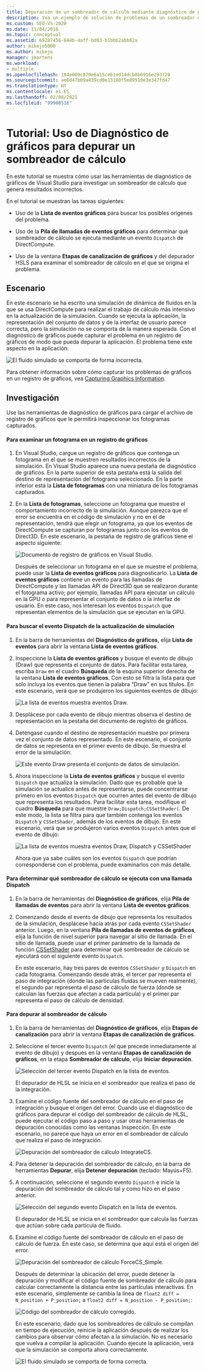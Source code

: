 ```yaml
---
title: Depuración de un sombreador de cálculo mediante diagnóstico de gráficos
description: Vea un ejemplo de solución de problemas de un sombreador de cálculo. Verá el uso de Lista de eventos gráficos, Pila de llamadas de eventos gráficos y Etapas de canalización de gráficos.
ms.custom: SEO-VS-2020
ms.date: 11/04/2016
ms.topic: conceptual
ms.assetid: 69287456-644b-4aff-bd03-b1bbb2abb82a
author: mikejo5000
ms.author: mikejo
manager: jmartens
ms.workload:
- multiple
ms.openlocfilehash: 184e009c870e6a15ce61ed14dcb8b6916e293728
ms.sourcegitcommit: ae6d47b09a439cd0e13180f5e89510e3e347fd47
ms.translationtype: HT
ms.contentlocale: es-ES
ms.lasthandoff: 02/08/2021
ms.locfileid: "99908516"
---
```

# <a name="walkthrough-using-graphics-diagnostics-to-debug-a-compute-shader"></a>Tutorial: Uso de Diagnóstico de gráficos para depurar un sombreador de cálculo
En este tutorial se muestra cómo usar las herramientas de diagnóstico de gráficos de Visual Studio para investigar un sombreador de cálculo que genera resultados incorrectos.

 En el tutorial se muestran las tareas siguientes:

- Uso de la **Lista de eventos gráficos** para buscar los posibles orígenes del problema.

- Uso de la **Pila de llamadas de eventos gráficos** para determinar qué sombreador de cálculo se ejecuta mediante un evento `Dispatch` de DirectCompute.

- Uso de la ventana **Etapas de canalización de gráficos** y del depurador HSLS para examinar el sombreador de cálculo en el que se origina el problema.

## <a name="scenario"></a>Escenario
 En este escenario se ha escrito una simulación de dinámica de fluidos en la que se usa DirectCompute para realizar el trabajo de cálculo más intensivo en la actualización de la simulación. Cuando se ejecuta la aplicación, la representación del conjunto de datos y de la interfaz de usuario parece correcta, pero la simulación no se comporta de la manera esperada. Con el diagnóstico de gráficos puede capturar el problema en un registro de gráficos de modo que pueda depurar la aplicación. El problema tiene este aspecto en la aplicación:

 ![El fluido simulado se comporta de forma incorrecta.](media/gfx_diag_demo_compute_shader_fluid_problem.png "gfx_diag_demo_compute_shader_fluid_problem")

 Para obtener información sobre cómo capturar los problemas de gráficos en un registro de gráficos, vea [Capturing Graphics Information](capturing-graphics-information.md).

## <a name="investigation"></a>Investigación
 Use las herramientas de diagnóstico de gráficos para cargar el archivo de registro de gráficos que le permitirá inspeccionar los fotogramas capturados.

#### <a name="to-examine-a-frame-in-a-graphics-log"></a>Para examinar un fotograma en un registro de gráficos

1. En Visual Studio, cargue un registro de gráficos que contenga un fotograma en el que se muestren resultados incorrectos de la simulación. En Visual Studio aparece una nueva pestaña de diagnóstico de gráficos. En la parte superior de esta pestaña está la salida del destino de representación del fotograma seleccionado. En la parte inferior está la **Lista de fotogramas** con una miniatura de los fotogramas capturados.

2. En la **Lista de fotogramas**, seleccione un fotograma que muestre el comportamiento incorrecto de la simulación. Aunque parezca que el error se encuentra en el código de simulación y no en el de representación, tendrá que elegir un fotograma, ya que los eventos de DirectCompute se capturan por fotogramas junto con los eventos de Direct3D. En este escenario, la pestaña de registro de gráficos tiene el aspecto siguiente:

    ![Documento de registro de gráficos en Visual Studio.](media/gfx_diag_demo_compute_shader_fluid_step_1.png "gfx_diag_demo_compute_shader_fluid_step_1")

   Después de seleccionar un fotograma en el que se muestre el problema, puede usar la **Lista de eventos gráficos** para diagnosticarlo. La **Lista de eventos gráficos** contiene un evento para las llamadas de DirectCompute y las llamadas API de Direct3D que se realizaron durante el fotograma activo; por ejemplo, llamadas API para ejecutar un cálculo en la GPU o para representar el conjunto de datos o la interfaz de usuario. En este caso, nos interesan los eventos `Dispatch` que representan elementos de la simulación que se ejecutan en la GPU.

#### <a name="to-find-the-dispatch-event-for-the-simulation-update"></a>Para buscar el evento Dispatch de la actualización de simulación

1. En la barra de herramientas del **Diagnóstico de gráficos**, elija **Lista de eventos** para abrir la ventana **Lista de eventos gráficos**.

2. Inspeccione la **Lista de eventos gráficos** y busque el evento de dibujo (Draw) que representa el conjunto de datos. Para facilitar esta tarea, escriba `Draw` en el cuadro **Búsqueda** de la esquina superior derecha de la ventana **Lista de eventos gráficos**. Con esto se filtra la lista para que solo incluya los eventos que tienen la palabra “Draw” en sus títulos. En este escenario, verá que se produjeron los siguientes eventos de dibujo:

    ![La lista de eventos muestra eventos Draw.](media/gfx_diag_demo_compute_shader_fluid_step_2.png "gfx_diag_demo_compute_shader_fluid_step_2")

3. Desplácese por cada evento de dibujo mientras observa el destino de representación en la pestaña del documento de registro de gráficos.

4. Deténgase cuando el destino de representación muestre por primera vez el conjunto de datos representado. En este escenario, el conjunto de datos se representa en el primer evento de dibujo. Se muestra el error de la simulación:

    ![Este evento Draw presenta el conjunto de datos de simulación.](media/gfx_diag_demo_compute_shader_fluid_step_3.png "gfx_diag_demo_compute_shader_fluid_step_3")

5. Ahora inspeccione la **Lista de eventos gráficos** y busque el evento `Dispatch` que actualiza la simulación. Dado que es probable que la simulación se actualice antes de representarse, puede concentrarse primero en los eventos `Dispatch` que ocurren antes del evento de dibujo que representa los resultados. Para facilitar esta tarea, modifique el cuadro **Búsqueda** para que muestre `Draw;Dispatch;CSSetShader(`. De este modo, la lista se filtra para que también contenga los eventos `Dispatch` y `CSSetShader`, además de los eventos de dibujo. En este escenario, verá que se produjeron varios eventos `Dispatch` antes que el evento de dibujo:

    ![La lista de eventos muestra eventos Draw, Dispatch y CSSetShader](media/gfx_diag_demo_compute_shader_fluid_step_4.png "gfx_diag_demo_compute_shader_fluid_step_4")

   Ahora que ya sabe cuáles son los eventos `Dispatch` que podrían corresponderse con el problema, puede examinarlos con más detalle.

#### <a name="to-determine-which-compute-shader-a-dispatch-call-executes"></a>Para determinar qué sombreador de cálculo se ejecuta con una llamada Dispatch

1. En la barra de herramientas del **Diagnóstico de gráficos**, elija **Pila de llamadas de eventos** para abrir la ventana **Lista de eventos gráficos**.

2. Comenzando desde el evento de dibujo que representa los resultados de la simulación, desplácese hacia atrás por cada evento `CSSetShader` anterior. Luego, en la ventana **Pila de llamadas de eventos de gráficos**, elija la función de nivel superior para navegar al sitio de llamada. En el sitio de llamada, puede usar el primer parámetro de la llamada de función [CSSetShader](/windows/desktop/api/d3d11/nf-d3d11-id3d11devicecontext-cssetshader) para determinar qué sombreador de cálculo se ejecutará con el siguiente evento `Dispatch`.

   En este escenario, hay tres pares de eventos `CSSetShader` y `Dispatch` en cada fotograma. Comenzando desde atrás, el tercer par representa el paso de integración (donde las partículas fluidas se mueven realmente), el segundo par representa el paso de cálculo de fuerza (donde se calculan las fuerzas que afectan a cada partícula) y el primer par representa el paso de cálculo de densidad.

#### <a name="to-debug-the-compute-shader"></a>Para depurar al sombreador de cálculo

1. En la barra de herramientas del **Diagnóstico de gráficos**, elija **Etapas de canalización** para abrir la ventana **Etapas de canalización de gráficos**.

2. Seleccione el tercer evento `Dispatch` (el que precede inmediatamente al evento de dibujo) y después en la ventana **Etapas de canalización de gráficos**, en la etapa **Sombreador de cálculo**, elija **Iniciar depuración**.

    ![Selección del tercer evento Dispatch en la lista de eventos.](media/gfx_diag_demo_compute_shader_fluid_step_6.png "gfx_diag_demo_compute_shader_fluid_step_6")

    El depurador de HLSL se inicia en el sombreador que realiza el paso de la integración.

3. Examine el código fuente del sombreador de cálculo en el paso de integración y busque el origen del error. Cuando use el diagnóstico de gráficos para depurar el código del sombreador de cálculo de HLSL, puede ejecutar el código paso a paso y usar otras herramientas de depuración conocidas como las ventanas Inspección. En este escenario, no parece que haya un error en el sombreador de cálculo que realiza el paso de integración.

    ![Depuración del sombreador de cálculo IntegrateCS.](media/gfx_diag_demo_compute_shader_fluid_step_7.png "gfx_diag_demo_compute_shader_fluid_step_7")

4. Para detener la depuración del sombreador de cálculo, en la barra de herramientas **Depurar**, elija **Detener depuración** (teclado: Mayús+F5).

5. A continuación, seleccione el segundo evento `Dispatch` e inicie la depuración del sombreador de cálculo tal y como hizo en el paso anterior.

    ![Selección del segundo evento Dispatch en la lista de eventos.](media/gfx_diag_demo_compute_shader_fluid_step_8.png "gfx_diag_demo_compute_shader_fluid_step_8")

    El depurador de HLSL se inicia en el sombreador que calcula las fuerzas que actúan sobre cada partícula de fluido.

6. Examine el código fuente del sombreador de cálculo en el paso de cálculo de fuerza. En este caso, se determina que aquí está el origen del error.

    ![Depuración del sombreador de cálculo ForceCS_Simple.](media/gfx_diag_demo_compute_shader_fluid_step_9.png "gfx_diag_demo_compute_shader_fluid_step_9")

   Después de determinar la ubicación del error, puede detener la depuración y modificar el código fuente de sombreador de cálculo para calcular correctamente la distancia entre las partículas interactivas. En este escenario, simplemente se cambia la línea de `float2 diff = N_position + P_position;` a `float2 diff = N_position - P_position;`:

   ![Código del sombreador de cálculo corregido.](media/gfx_diag_demo_compute_shader_fluid_step_10.png "gfx_diag_demo_compute_shader_fluid_step_10")

   En este escenario, dado que los sombreadores de cálculo se compilan en tiempo de ejecución, reinicie la aplicación después de realizar los cambios para observar cómo afectan a la simulación. No es necesario que vuelva a compilar la aplicación. Cuando ejecute la aplicación, verá que la simulación se comporta ahora correctamente.

   ![El fluido simulado se comporta de forma correcta.](media/gfx_diag_demo_compute_shader_fluid_resolution.png "gfx_diag_demo_compute_shader_fluid_resolution")